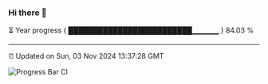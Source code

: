 ### Hi there 👋

⏳ Year progress { █████████████████████████▁▁▁▁▁ } 84.03 %

---

⏰ Updated on Sun, 03 Nov 2024 13:37:28 GMT

![Progress Bar CI](https://github.com/IshwaranRudhara/GIT-ACTION/workflows/Progress%20Bar%20CI/badge.svg)
